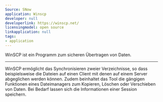 ```yaml
---
Source: SNow
application: Winscp
developer: null
developerlink: https://winscp.net/
licensingmodel: open source
linkapplication: null
tags:
- application
---
```

WinSCP ist ein Programm zum sicheren Übertragen von Daten.      

---

WinSCP ermöglicht das Synchronisieren zweier Verzeichnisse, so dass beispielsweise die Dateien auf einen Client mit denen auf einem Server abgeglichen werden können. Zudem beinhaltet das Tool die gängigen Funktionen eines Dateimanagers zum Kopieren, Löschen oder Verschieben von Daten. Bei Bedarf lassen sich die Informationen einer Session speichern.
